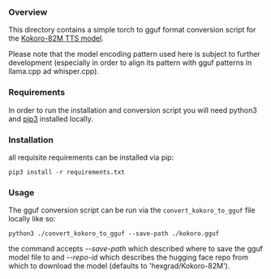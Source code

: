 ### Overview

This directory contains a simple torch to gguf format conversion script for the [Kokoro-82M TTS model](https://huggingface.co/hexgrad/Kokoro-82M).

Please note that the model encoding pattern used here is subject to further development (especially in order to align its pattern with gguf patterns in llama.cpp ad whisper.cpp).

### Requirements

In order to run the installation and conversion script you will need python3 and [pip3](https://packaging.python.org/en/latest/tutorials/installing-packages/) installed locally.

### Installation

all requisite requirements can be installed via pip:
```commandline
pip3 install -r requirements.txt 
```

### Usage

The gguf conversion script can be run via the `convert_kokoro_to_gguf` file locally like so: 
```commandline
python3 ./convert_kokoro_to_gguf --save-path ./kokoro.gguf
```

the command accepts _--save-path_ which described where to save the gguf model file to and _--repo-id_ which describes the hugging face repo from which to download the model (defaults to 'hexgrad/Kokoro-82M').
